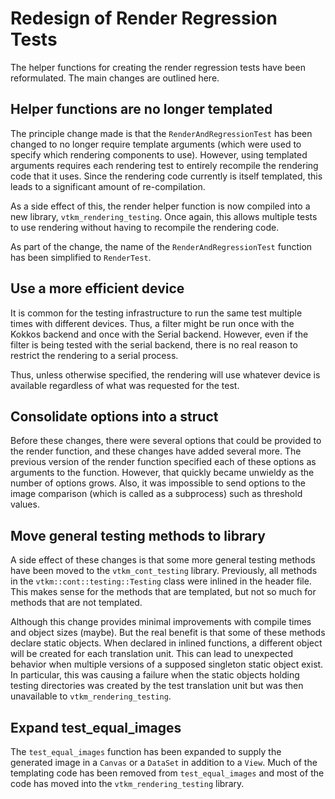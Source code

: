 # Redesign of Render Regression Tests

The helper functions for creating the render regression tests have been
reformulated. The main changes are outlined here.

## Helper functions are no longer templated

The principle change made is that the `RenderAndRegressionTest` has been
changed to no longer require template arguments (which were used to specify
which rendering components to use). However, using templated arguments
requires each rendering test to entirely recompile the rendering code that
it uses. Since the rendering code currently is itself templated, this leads
to a significant amount of re-compilation.

As a side effect of this, the render helper function is now compiled into a
new library, `vtkm_rendering_testing`. Once again, this allows multiple
tests to use rendering without having to recompile the rendering code.

As part of the change, the name of the `RenderAndRegressionTest` function
has been simplified to `RenderTest`.

## Use a more efficient device

It is common for the testing infrastructure to run the same test multiple
times with different devices. Thus, a filter might be run once with the
Kokkos backend and once with the Serial backend. However, even if the
filter is being tested with the serial backend, there is no real reason to
restrict the rendering to a serial process.

Thus, unless otherwise specified, the rendering will use whatever device is
available regardless of what was requested for the test.

## Consolidate options into a struct

Before these changes, there were several options that could be provided to
the render function, and these changes have added several more. The
previous version of the render function specified each of these options as
arguments to the function. However, that quickly became unwieldy as the
number of options grows. Also, it was impossible to send options to the
image comparison (which is called as a subprocess) such as threshold
values.

## Move general testing methods to library

A side effect of these changes is that some more general testing methods
have been moved to the `vtkm_cont_testing` library. Previously, all methods
in the `vtkm::cont::testing::Testing` class were inlined in the header
file. This makes sense for the methods that are templated, but not so much
for methods that are not templated.

Although this change provides minimal improvements with compile times and
object sizes (maybe). But the real benefit is that some of these methods
declare static objects. When declared in inlined functions, a different
object will be created for each translation unit. This can lead to
unexpected behavior when multiple versions of a supposed singleton static
object exist. In particular, this was causing a failure when the static
objects holding testing directories was created by the test translation
unit but was then unavailable to `vtkm_rendering_testing`.

## Expand test_equal_images

The `test_equal_images` function has been expanded to supply the generated
image in a `Canvas` or a `DataSet` in addition to a `View`. Much of the
templating code has been removed from `test_equal_images` and most of the
code has moved into the `vtkm_rendering_testing` library.
